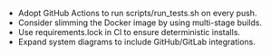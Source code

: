 - Adopt GitHub Actions to run scripts/run_tests.sh on every push.
- Consider slimming the Docker image by using multi-stage builds.
- Use requirements.lock in CI to ensure deterministic installs.
- Expand system diagrams to include GitHub/GitLab integrations.
